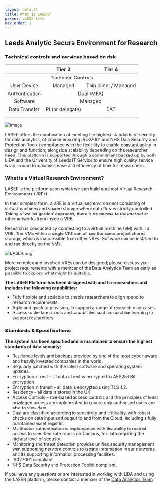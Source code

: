 ```yaml
---
layout: default
title: What is LASER?
parent: LASER Info
nav_order: 1
---
```


## Leeds Analytic Secure Environment for Research 

### Technical controls and services based on risk  
<table class="tg">
<thead>
  <tr>
    <th></th>
    <th>Tier 3</th>
    <th>Tier 4</th>
  </tr>
</thead>
<tbody>
  <tr>
    <td colspan=3; style="text-align: center">Technical Controls</td>
  </tr>
  <tr>
    <td style="text-align: center">User Device</td>
    <td style="text-align: center">Managed</td>
    <td style="text-align: center">Thin client / Managed</td>
  </tr>
  <tr>
    <td style="text-align: center">Authentication</td>
    <td style="text-align: center"; colspan=2>Dual (MFA)</td>
  </tr>
    <tr>
    <td style="text-align: center">Software</td>
    <td style="text-align: center"; colspan=2>Managed</td>
  </tr>
    </tr>
    <tr>
    <td style="text-align: center">Data Transfer</td>
    <td style="text-align: center">PI (or delegate)</td>
    <td style="text-align: center">DAT</td>
  </tr>
    </tr>
    <tr>
    <td style="text-align: center"></td>
    <td style="text-align: center"></td>
    <td style="text-align: center"></td>
  </tr>
    </tr>
    <tr>
    <td style="text-align: center"></td>
    <td style="text-align: center"></td>
    <td style="text-align: center"></td>
  </tr>
</tbody>
</table>

![image](https://user-images.githubusercontent.com/25124181/119112449-00c9ae00-ba1c-11eb-81a9-d6d890570bcc.png)

LASER offers the combination of meeting the highest standards of security for data analytics, of course ensuring ISO27001 and NHS Data Security and Protection Toolkit compliance with the fexibility to enable constant agility in design and function; alongside scalability depending on the researcher need. This platform is supported through a commitment backed up by both LIDA and the University of Leeds IT Service to ensure high quality service wrap around to maximise ease and efficiency of time for researchers.

### What is a Virtual Research Environment? 
LASER is the platform upon which we can build and host Virtual Research Environments (VREs). 

In their simplest form, a VRE is a virtualised environment consisting of virtual machines and shared storage where data flow is strictly controlled. Taking a 'walled garden' approach, there is _no access to the internet_ or other networks from inside a VRE. 

Research is conducted by connecting to a virtual machine (VM) within a VRE. The VMs within a single VRE can all see the same project shared storage, which is inaccessible from other VREs. Software can be installed to and run directly on the VMs. 

![LASER.png](../../images/index/laser_smol.png)

More complex and involved VREs can be designed; please discuss your project requirements with a member of the Data Analytics Team as early as possible to explore what might be suitable.

**The LASER Platform has been designed with and for researchers and includes the following capabilities:**
- Fully flexible and scalable to enable researchers to align spend to research requirements.
- Agile and quick to provision, to support a range of research user cases.
- Access to the latest tools and capabilities such as machine learning to support researchers. 

### Standards & Specifications
**The system has been specified and is maintained to ensure the highest standards of data security:**
- Resilience levels and backups provided by one of the most cyber-aware and heavily invested companies in the world. 
- Regularly patched with the latest software and operating system updates.
- Encryption at rest – all data at rest is encrypted to AES256 Bit encryption.
- Encryption in transit – all data is encrypted using TLS 1.2.
- Residency – all data is stored in the UK.
- Access Controls – role-based access controls and the principles of least privileged access are implemented to ensure only authorised users are able to view data.
- Data are classified according to sensitivity and criticality, with robust checks on data input and output to and from the Cloud, including a fully maintained asset register.
- Multifactor authentication is implemented with the ability to restrict access to specified safe rooms on Campus, for data requiring the highest level of security.
- Monitoring and threat detection provides unified security management with supporting network controls to isolate information in our networks and its supporting information processing facilities.
- ISO27001 compliant.
- NHS Data Security and Protection Toolkit compliant. 

If you have any questions or are interested in working with LIDA and using the LASER platform, please contact a member of the [Data Analytics Team](mailto:ircdst@leeds.ac.uk)
